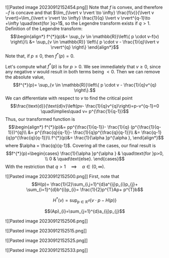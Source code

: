 ![[Pasted image 20230912152454.png]]
Note that $f$ is convex, and therefore $-f$ is concave and that $\lim_{\lvert v \rvert \to \infty} \frac{f(v)}{\lvert v \rvert}=\lim_{\lvert v \rvert \to \infty} \frac{1}{q} \lvert v \rvert^{q-1}\to +\infty \quad\text{for }q>1$, so the Legendre transform exists if $q>1$.
Definition of the Legendre transform:
$$\begin{align*}
f^{*}(p)&=  \sup_{v \in \mathbb{R}}\left\{ p \cdot v-f(v) \right\}\\
	&= \sup_{v \in \mathbb{R}} \left\{ p \cdot v - \frac{1}{q}\lvert v \rvert^{q} \right\}
\end{align*}$$
Note that, if $p \le 0$, then $f^{*}(p)=0$.

Let's compute what $f^{*}(p)$ is for $p>0$.
We see immediately that $v \ge 0$, since any negative $v$ would result in both terms being $<0$. Then we can remove the absolute value,
$$f^{*}(p)= \sup_{v \in \mathbb{R}}\left\{ p \cdot v - \frac{1}{q}v^{q} \right\}.$$
We can differentiate with respect to $v$ to find the critical point
$$\frac{\text{d}}{\text{d}v}\left(pv- \frac{1}{q}v^{q}\right)=p-v^{q-1}=0 \quad\implies\quad v= p^{\frac{1}{q-1}}$$
Thus, our transformed function is
$$\begin{align*}
f^{*}(p)&= pp^{\frac{1}{q-1}}- \frac{1}{q} (p^{\frac{1}{q-1}})^{q}\\
&= p^{\frac{q}{q-1}}- \frac{1}{q}p^{\frac{q}{q-1}}\\
&= \frac{q-1}{q}p^{\frac{q}{q-1}}\\
f^{*}(p)&= \frac{1}{\alpha }p^{\alpha },
\end{align*}$$
where $\alpha = \frac{q}{q-1}$. Covering all the cases, our final result is
$$f^{*}(p)=\begin{cases}
\frac{1}{\alpha }p^{\alpha } & \quad\text{for }p>0, \\
0 & \quad\text{else}.
\end{cases}$$
With the restriction that $q>1 \quad\implies\quad \alpha \in (0,\infty)$.


![[Pasted image 20230912152500.png]]
First, note that 
$$H(p)= \frac{1}{2}\sum_{i,j=1}^{d}a^{ij}p_{i}p_{j}+ \sum_{i=1}^{d}b^{i}p_{i}= \frac{1}{2}p^{T}Ap+ p^{T}b$$


$$H^{*}(v)= \sup_{p \in \mathbb{R}^{d}}\left\{ v \cdot p - H(p) \right\}$$

$$(Ap)_{i}=\sum_{j=1}^{d}a_{ij}p_{j}$$


![[Pasted image 20230912152506.png]]

![[Pasted image 20230912152515.png]]

![[Pasted image 20230912152525.png]]

![[Pasted image 20230912152533.png]]

